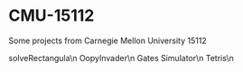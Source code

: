 # CMU-15112
Some projects from Carnegie Mellon University 15112

solveRectangula\n
OopyInvader\n
Gates Simulator\n
Tetris\n
